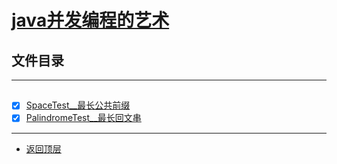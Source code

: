
# [java并发编程的艺术](../README.md)

## 文件目录

----------------

## [](src/main/java)

- [x] [SpaceTest__最长公共前缀](src/main/java/com/cpucode/longpublic/SpaceTest.java)
- [x] [PalindromeTest__最长回文串](src/main/java/com/cpucode/longest/PalindromeTest.java)

---------------------



- [返回顶层](../README.md)